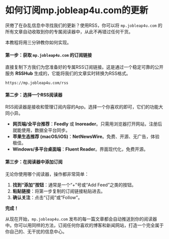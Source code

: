 # 如何订阅mp.jobleap4u.com的更新

厌倦了在杂乱信息中寻找我们的更新？使用RSS，你可以将 `mp.jobleap4u.com` 的所有文章自动收取到你的专属阅读器中，从此不再错过任何干货。

本教程将用三分钟教你如何实现。

#### **第一步：获取 `mp.jobleap4u.com` 的订阅链接**

直接复制下方我们为您准备好的专属RSS订阅链接。这是通过一个稳定可靠的公开服务 **RSSHub** 生成的，它能将我们的文章实时转换为RSS格式。

```
https://mp.jobleap4u.com/rss
```

#### **第二步：选择一个RSS阅读器**

RSS阅读器是接收和管理订阅内容的App。选择一个你喜欢的即可，它们的功能大同小异。

*   **网页端/全平台推荐**：**Feedly** 或 **Inoreader**。只需用浏览器打开网站，注册后就能使用，数据全平台同步。
*   **苹果生态推荐 (macOS/iOS)**：**NetNewsWire**。免费、开源、无广告，体验极佳。
*   **Windows/多平台桌面端**：**Fluent Reader**。界面现代化，免费开源。

#### **第三步：在阅读器中添加订阅**

无论你使用哪个阅读器，操作都非常简单：

1.  **找到“添加”按钮**：通常是一个“+”号或“Add Feed”之类的按钮。
2.  **粘贴链接**：将第一步复制的订阅链接粘贴进去。
3.  **确认关注**：点击“订阅”或“Follow”。

**完成！**

从现在开始，`mp.jobleap4u.com` 发布的每一篇文章都会自动推送到你的阅读器中。你可以用同样的方法，订阅任何你喜欢的博客和新闻网站，打造一个完全属于你自己的、无干扰的信息中心。
